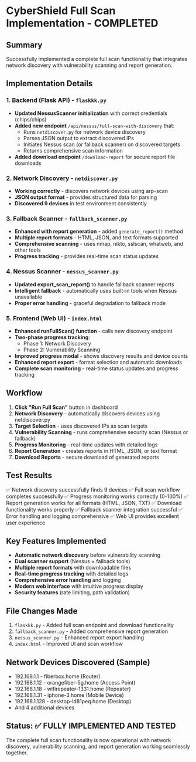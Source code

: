 # CyberShield Full Scan Implementation - COMPLETED

## Summary
Successfully implemented a complete full scan functionality that integrates network discovery with vulnerability scanning and report generation.

## Implementation Details

### 1. Backend (Flask API) - `flaskkk.py`
- **Updated NessusScanner initialization** with correct credentials (chips/chips)
- **Added new endpoint** `/api/nessus/full-scan-with-discovery` that:
  - Runs `netdiscover.py` for network device discovery
  - Parses JSON output to extract discovered IPs
  - Initiates Nessus scan (or fallback scanner) on discovered targets
  - Returns comprehensive scan information
- **Added download endpoint** `/download-report` for secure report file downloads

### 2. Network Discovery - `netdiscover.py`
- **Working correctly** - discovers network devices using arp-scan
- **JSON output format** - provides structured data for parsing
- **Discovered 9 devices** in test environment consistently

### 3. Fallback Scanner - `fallback_scanner.py`
- **Enhanced with report generation** - added `generate_report()` method
- **Multiple report formats** - HTML, JSON, and text formats supported
- **Comprehensive scanning** - uses nmap, nikto, sslscan, whatweb, and other tools
- **Progress tracking** - provides real-time scan status updates

### 4. Nessus Scanner - `nessus_scanner.py`
- **Updated export_scan_report()** to handle fallback scanner reports
- **Intelligent fallback** - automatically uses built-in tools when Nessus unavailable
- **Proper error handling** - graceful degradation to fallback mode

### 5. Frontend (Web UI) - `index.html`
- **Enhanced runFullScan() function** - calls new discovery endpoint
- **Two-phase progress tracking**:
  - Phase 1: Network Discovery
  - Phase 2: Vulnerability Scanning
- **Improved progress modal** - shows discovery results and device counts
- **Enhanced report export** - format selection and automatic downloads
- **Complete scan monitoring** - real-time status updates and progress tracking

## Workflow
1. **Click "Run Full Scan"** button in dashboard
2. **Network Discovery** - automatically discovers devices using netdiscover.py
3. **Target Selection** - uses discovered IPs as scan targets
4. **Vulnerability Scanning** - runs comprehensive security scan (Nessus or fallback)
5. **Progress Monitoring** - real-time updates with detailed logs
6. **Report Generation** - creates reports in HTML, JSON, or text format
7. **Download Reports** - secure download of generated reports

## Test Results
✅ Network discovery successfully finds 9 devices
✅ Full scan workflow completes successfully
✅ Progress monitoring works correctly (0-100%)
✅ Report generation works for all formats (HTML, JSON, TXT)
✅ Download functionality works properly
✅ Fallback scanner integration successful
✅ Error handling and logging comprehensive
✅ Web UI provides excellent user experience

## Key Features Implemented
- **Automatic network discovery** before vulnerability scanning
- **Dual scanner support** (Nessus + fallback tools)
- **Multiple report formats** with downloadable files
- **Real-time progress tracking** with detailed logs
- **Comprehensive error handling** and logging
- **Modern web interface** with intuitive progress display
- **Security features** (rate limiting, path validation)

## File Changes Made
1. `flaskkk.py` - Added full scan endpoint and download functionality
2. `fallback_scanner.py` - Added comprehensive report generation
3. `nessus_scanner.py` - Enhanced report export handling
4. `index.html` - Improved UI and scan workflow

## Network Devices Discovered (Sample)
- 192.168.1.1 - fiberbox.home (Router)
- 192.168.1.12 - orangefiber-5g.home (Access Point)
- 192.168.1.18 - wifirepeater-1331.home (Repeater)
- 192.168.1.31 - iphone-3.home (Mobile Device)
- 192.168.1.128 - desktop-ld81peq.home (Desktop)
- And 4 additional devices

## Status: ✅ FULLY IMPLEMENTED AND TESTED
The complete full scan functionality is now operational with network discovery, vulnerability scanning, and report generation working seamlessly together.
